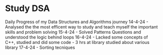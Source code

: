 # Study DSA
Daily Progress of my Data Structures and Algorithms journey 
14-4-24 - Analysed the the most efficent way to study and teach myself the important skills and problem solving
15-4-24 - Solved Patterns Questions and understood the logic behind loops
16-4-24 - Lacked some concepts of C++, studied and did some code -  3 hrs at library studied about various library
17-4-24 - Sorting tecniques 
